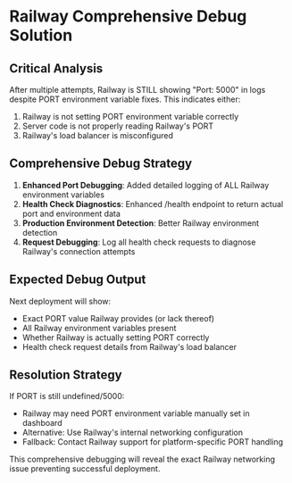 # Railway Comprehensive Debug Solution

## Critical Analysis
After multiple attempts, Railway is STILL showing "Port: 5000" in logs despite PORT environment variable fixes. This indicates either:
1. Railway is not setting PORT environment variable correctly
2. Server code is not properly reading Railway's PORT
3. Railway's load balancer is misconfigured

## Comprehensive Debug Strategy
1. **Enhanced Port Debugging**: Added detailed logging of ALL Railway environment variables
2. **Health Check Diagnostics**: Enhanced /health endpoint to return actual port and environment data
3. **Production Environment Detection**: Better Railway environment detection
4. **Request Debugging**: Log all health check requests to diagnose Railway's connection attempts

## Expected Debug Output
Next deployment will show:
- Exact PORT value Railway provides (or lack thereof)
- All Railway environment variables present
- Whether Railway is actually setting PORT correctly
- Health check request details from Railway's load balancer

## Resolution Strategy
If PORT is still undefined/5000:
- Railway may need PORT environment variable manually set in dashboard
- Alternative: Use Railway's internal networking configuration
- Fallback: Contact Railway support for platform-specific PORT handling

This comprehensive debugging will reveal the exact Railway networking issue preventing successful deployment.